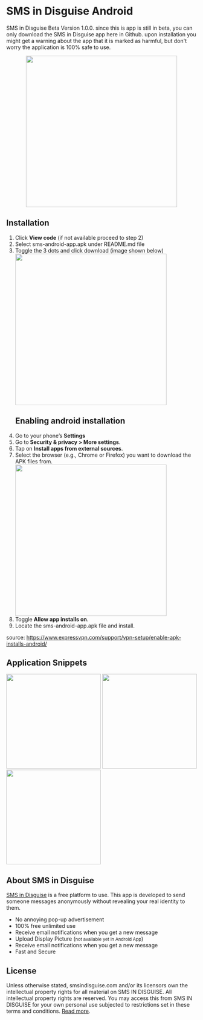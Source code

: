 # SMS in Disguise Android
SMS in Disguise Beta Version 1.0.0. since this is app is still in beta, you can only download the SMS in Disguise app here in Github. upon 
installation you might get a warning about the app that it is marked as harmful, but don't worry the application is 100% safe to use.

<p align="center"><a href="https://smsindisguise.com/login" target="_blank"><img src="https://smsindisguise.com/public_images/logo/sms-logo.png" width="400"></a></p>

## Installation
<ol>
  <li>Click <b>View code</b> (if not available proceed to step 2)</li>
  <li>Select sms-android-app.apk under README.md file</li>
  <li>Toggle the 3 dots and click download (image shown below)</li>
  <img src="https://scontent.fceb2-1.fna.fbcdn.net/v/t1.15752-9/286275170_520266076514950_578108698067480616_n.jpg?_nc_cat=103&ccb=1-7&_nc_sid=ae9488&_nc_eui2=AeHCEvHxPEUDP6pax9PvlyWPmplr7iQz5BiamWvuJDPkGEifdo_TgDHoBlfidWSxO4ctbz2zz89nj3LkSVoaXjfM&_nc_ohc=RDn22RMLmd0AX9yAktQ&_nc_ht=scontent.fceb2-1.fna&oh=03_AVJrDmIf8HdLypGcq53VvUOKjGjwjk4aFbumghjkIVt-wA&oe=62CBCA56" width="400"><br>
  <h2>Enabling android installation</h2> 
  <li>Go to your phone’s <b>Settings</b></li>
  <li>Go to<b> Security & privacy > More settings</b>.</li>
  <li>Tap on <b>Install apps from external sources</b>.</li>
  <li>Select the browser (e.g., Chrome or Firefox) you want to download the APK files from.</li>
  <img src="https://s23429.pcdn.co/wp-content/uploads/2016/08/andriod-install-unknown-apps.png" width="400">
  <li>Toggle <b>Allow app installs on</b>.</li>
  <li>Locate the sms-android-app.apk file and install.</li>
 </ol>
 
 source: <a href="https://www.expressvpn.com/support/vpn-setup/enable-apk-installs-android/">https://www.expressvpn.com/support/vpn-setup/enable-apk-installs-android/</a>
 
## Application Snippets
  <img src="https://scontent.fceb2-2.fna.fbcdn.net/v/t1.15752-9/286140675_700347714577711_5206497235549238791_n.jpg?_nc_cat=104&ccb=1-7&_nc_sid=ae9488&_nc_eui2=AeGijBUo4xNTZUq6PIZsnbiKaAetDHBsTzFoB60McGxPMf1oYhI7AkI4__VxQg4WLLm4F-7yxWmoPacfdMVNYYAV&_nc_ohc=Ouxu8RLP5NUAX-MfyIC&tn=h3CnuDUkdZbANRli&_nc_ht=scontent.fceb2-2.fna&oh=03_AVLhfY_3tM4RjagFBK6oc8psHGQVO2O3yeDBOIehotIKZA&oe=62CD7261" width="250">
    <img src="https://scontent.fceb2-2.fna.fbcdn.net/v/t1.15752-9/286152716_5226116544130529_4559289705290989993_n.jpg?_nc_cat=104&ccb=1-7&_nc_sid=ae9488&_nc_eui2=AeFo90WjVKrnu3suDTJvVB5mTs3fzACraFZOzd_MAKtoVtw2XluV2DAsHX3oclZXdkTeoIxrlSTY8Ghu9yCbQkcI&_nc_ohc=PfCVALdMzqMAX86aXqH&_nc_ht=scontent.fceb2-2.fna&oh=03_AVKYyLKfMx1Zm7w4I9bvsLwCqlyQI_Goy-BONu-eEOryag&oe=62C9DC38" width="250">
        <img src="https://scontent.fceb2-1.fna.fbcdn.net/v/t1.15752-9/287101066_731319374869630_8653802328881107149_n.jpg?_nc_cat=101&ccb=1-7&_nc_sid=ae9488&_nc_eui2=AeG_BmHO0JKD3cOrqH7SymNcvVrIRPlI-D-9WshE-Uj4P-85sGzEb_yvoSkPa-kN23tLZPLabLmSyzqXbow_xaPY&_nc_ohc=nt07H9pDp_YAX_hec8H&tn=h3CnuDUkdZbANRli&_nc_ht=scontent.fceb2-1.fna&oh=03_AVLgg67lHdzpWEoGXixl4Fwr8dODXTi7dGYZckm1UdEY0A&oe=62CC86B1" width="250">
 
 
 ## About SMS in Disguise

<a href="https://smsindisguise.com/">SMS in Disguise</a> is a free platform to use. This app is developed to send someone messages anonymously without revealing your real identity to them. 

- No annoying pop-up advertisement
- 100% free unlimited use
- Receive email notifications when you get a new message
- Upload Display Picture (<small>not available yet in Android App</small>)
- Receive email notifications when you get a new message
- Fast and Secure

## License

Unless otherwise stated, smsindisguise.com and/or its licensors own the intellectual property rights for all material on SMS IN DISGUISE. All intellectual property rights are reserved. You may access this from SMS IN DISGUISE for your own personal use subjected to restrictions set in these terms and conditions. [Read more](https://supportcenter.smsindisguise.com/docs-page.html#section-1).

